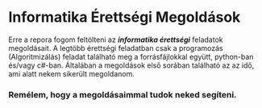 # Informatika Érettségi Megoldások
Erre a repora fogom feltölteni az ***informatika érettségi*** feladatok megoldásait.
A legtöbb érettségi feladatban csak a programozás (Algoritmizálás) feladat található meg a forrásfájlokkal együtt, python-ban és/vagy c#-ban.
Általában a megoldások első sorában található az az idő, ami alatt nekem sikerült megoldanom.
### Remélem, hogy a megoldásaimmal tudok neked segíteni.
